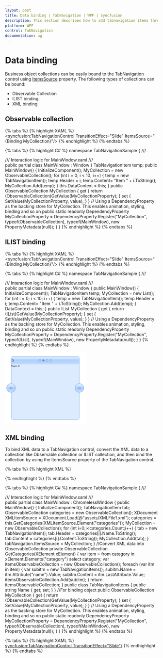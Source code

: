 ```yaml
---
layout: post
title: Data binding | TabNavigation | WPF | Syncfusion
description: This section describes how to add tabnavigation items through items source in tab navigation control.
platform: WPF
control: TabNavigation
documentation: ug
---
```


# Data binding

Business object collections can be easily bound to the TabNavigation control using [ItemsSource](https://docs.microsoft.com/en-us/dotnet/api/system.windows.controls.itemscontrol.itemssourceproperty?view=netframework-4.7.2) property. The following types of collections can be bound:

* Observable Collection 
* ILIST binding 
* XML binding 

## Observable collection 

{% tabs %}
{% highlight XAML %}
<syncfusion:TabNavigationControl TransitionEffect="Slide" ItemsSource="{Binding MyCollection}"/>
{% endhighlight %}
{% endtabs %}

{% tabs %}
{% highlight C# %}
namespace TabNavigationSample
{
    /// <summary>
    /// Interaction logic for MainWindow.xaml
    /// </summary>
    public partial class MainWindow : Window
    { 
		TabNavigationItem temp;
        public MainWindow()
        {
            InitializeComponent();
			MyCollection = new ObservableCollection<TabNavigationItem>();
			for (int i = 0; i < 10; i++)
			{
				temp = new TabNavigationItem();
				temp.Header = i;
				temp.Content= "Item " + i.ToString();
				MyCollection.Add(temp);
			}
			this.DataContext = this;
		}
		public ObservableCollection<TabNavigationItem> MyCollection 
		{
			get { return (ObservableCollection<TabNavigationItem>)GetValue(MyCollectionProperty); }
			set { SetValue(MyCollectionProperty, value); }
	    }
		// Using a DependencyProperty as the backing store for MyCollection.  This enables animation, styling, binding and so on
		public static readonly DependencyProperty MyCollectionProperty = DependencyProperty.Register("MyCollection", typeof(ObservableCollection<TabNavigationItem>), typeof(MainWindow), new PropertyMetadata(null));
	}
}
{% endhighlight %}
{% endtabs %}

## ILIST binding

{% tabs %}
{% highlight XAML %}
<syncfusion:TabNavigationControl TransitionEffect="Slide" ItemsSource="{Binding MyCollection}"/>
{% endhighlight %}
{% endtabs %}

{% tabs %}
{% highlight C#  %}
namespace TabNavigationSample
{
    /// <summary>
    /// Interaction logic for MainWindow.xaml
    /// </summary>
    public partial class MainWindow : Window
    { 
        public MainWindow()
        {
            InitializeComponent();
			TabNavigationItem temp;
			MyCollection = new List<TabNavigationItem>();
			for (int i = 0; i < 10; i++)
			{
				temp = new TabNavigationItem();
				temp.Header = i;
				temp.Content= "Item " + i.ToString();
				MyCollection.Add(temp);
			}
			DataContext = this;
		}
		public IList<TabNavigationItem> MyCollection
		{
			get { return (IList<TabNavigationItem>)GetValue(MyCollectionProperty); }
			set { SetValue(MyCollectionProperty, value); }
		}
		// Using a DependencyProperty as the backing store for MyCollection.  This enables animation, styling, binding and so on
		public static readonly DependencyProperty MyCollectionProperty =
		DependencyProperty.Register("MyCollection", typeof(IList<TabNavigationItem>), typeof(MainWindow), new PropertyMetadata(null));
	}
}
{% endhighlight %}
{% endtabs %}

![wpf tabnavigation control supports data binding](Data-binding_images/Adding-items-through-Items-Source_img1.png)

## XML binding 

To bind XML data to a TabNavigation control, convert the XML data to a collection like Observable collection or ILIST collection, and then bind the collection by using the ItemsSource property of the TabNavigation control.

{% tabs %}
{% highlight XML %}
<?xml version="1.0" encoding="utf-8" ?>
<categories>
  <category name="WPF Products" content="EssentialStudio WPF edition includes 8 comprehensive products with dozens of components that ease and speed up your development."/>
  <category name="TabNavigationControl" content="Tab Navigation is a new control for displaying the contents of the control with transition effects. "/>
  <category name="Rich Text Editor" content="An Editor control which allows all kind of Import/Export functionalities and complete formatting."/>
</categories>
{% endhighlight %}
{% endtabs %}

{% tabs %}
{% highlight C# %}
namespace TabNavigationSample
{
	/// <summary>
	/// Interaction logic for MainWindow.xaml
	/// </summary>
	public partial class MainWindow : ChromelessWindow
	{
		public MainWindow()
		{
			InitializeComponent();
			TabNavigationItem tab;
			ObservableCollection<TabNavigationItems> categories = new ObservableCollection<TabNavigationItems>();
			XDocument XMLItemSource = XDocument.Load(@"assets/XMLFile1.xml");
			categories = this.GetCategories(XMLItemSource.Element("categories"));
			MyCollection = new ObservableCollection<TabNavigationItem>();
			for (int i=0;i<categories.Count;i++)
			{
				tab = new TabNavigationItem();
				tab.Header = categories[i].Name.ToString();
				tab.Content = categories[i].Content.ToString();
				MyCollection.Add(tab);
			}
			tabNavigation.ItemsSource = MyCollection;
		}
		//Convert XML data into ObservableCollection
		private ObservableCollection<TabNavigationItems> GetCategories(XElement xElement)
		{
			var item = from category in xElement.Elements("category")  select category;
			var itemsObservableCollection = new ObservableCollection<TabNavigationItems>();
			foreach (var itm in item)
			{
				var subitm = new TabNavigationItems();
				subitm.Name = itm.Attribute("name").Value;
				subitm.Content = itm.LastAttribute.Value;
				itemsObservableCollection.Add(subitm);
			}
			return itemsObservableCollection;
		}
		public class TabNavigationItems
		{
			public string Name { get; set; }
		}
		//For binding object
		public ObservableCollection<TabNavigationItem> MyCollection
		{
			get { return (ObservableCollection<TabNavigationItem>)GetValue(MyCollectionProperty); }
			set { SetValue(MyCollectionProperty, value); }
		}
		// Using a DependencyProperty as the backing store for MyCollection.  This enables animation, styling, binding and so on
		public static readonly DependencyProperty MyCollectionProperty = DependencyProperty.Register("MyCollection", typeof(ObservableCollection<TabNavigationItem>), typeof(MainWindow), new PropertyMetadata(null));
	}
}
{% endhighlight %}
{% endtabs %}

{% tabs %}
{% highlight XAML %}
<syncfusion:TabNavigationControl TransitionEffect="Slide"/>
{% endhighlight %}
{% endtabs %}
